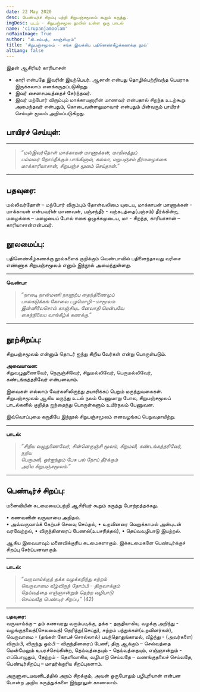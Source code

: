 ```yaml
---
date: 22 May 2020
desc: பெண்டிர்ச் சிறப்பு பற்றி சிறுபஞ்சமூலம் கூறும் கருத்து.
imgDesc: படம் - சிறுபஞ்சமூல நூலில் உள்ள ஒரு பாடல்
name: 'cirupanjamoolam'
noMainImage: True
author: "கி.சம்பத், காஞ்சிபுரம்"
title: 'சிறுபஞ்சமூலம் - சங்க இலக்கிய பதினெண்கீழ்க்கணக்கு நூல்'
altLang: false
---
```


இதன் ஆசிரியர் காரியாசன்

* காரி என்பதே இவரின் இயற்பெயர். ஆசான் என்பது தொழில்பற்றிவந்த பெயராக இருக்கலாம் எனக்கருதப்படுகிறது. 
* இவர் சைனசமயத்தைச் சேர்ந்தவர்.
* இவர் மற்போர் விரும்பும் மாக்காயனாரின் மாணவர் என்பதால் சிறந்த உடற்கூறு அமைந்தவர் என்பதும், கொடைவள்ளலுமாவார் என்பதும் பின்வரும் பாயிரச் செய்யுள் மூலம் அறியப்படுகிறது.

## பாயிரச் செய்யுள்:

<div class="cheiyul">

---------------------------------------------------

> *“மல்இவர்தோள் மாக்காயன் மாணாக்கன், மாநிலத்துப்  
> பல்லவர் நோய்நீக்கும் பாங்கினால், கல்லா, 
> மறுபஞ்சம் தீர்மழைக்கை மாக்காரியாசான், 
> சிறுபஞ்ச மூலம் செய்தான்.”*

---------------------------------------------------

</div>

## பதவுரை: 

மல்லிவர்தோள் – மற்போர் விரும்பும் தோள்வலிமை யுடைய, 
மாக்காயன் மாணாக்கன்  - மாக்காயன் என்பவரின் மாணவன், 
பஞ்சந்தீர்  - வற்கடத்தை(பஞ்சம்) தீர்க்கின்ற, 
மழைக்கை – மழையைப் போல் ஈகை ஓழுக்கமுடைய, 
மா - சிறந்த, 
காரியாசான் –காரியாசான்என்பவர்.

## நூலமைப்பு:

பதினெண்கீழ்கணக்கு நூல்களைக் குறிக்கும் வெண்பாவில் பதினைந்தாவது வரிசை எண்ணாக சிறுபஞ்சமூலம் எனும் இந்நூல் அமைந்துள்ளது.

<div class="cheiyul">

---------------------------------------------------
**வெண்பா**  

> *“நாலடி நான்மணி நானாற்ப தைந்திணைமுப்  
> பால்கடுக்கங் கோவை பழமொழி –மாமூலம்   
> இன்னிலைசொல் காஞ்சியுட னேலாதி யென்பவே  
> கைந்நிலைய வாங்கீழ்க் கணக்கு.”*

---------------------------------------------------

</div>

## நூற்சிறப்பு:

சிறுபஞ்சமூலம் என்னும் தொடர் ஐந்து சிறிய வேர்கள் என்று பொருள்படும்.   

**அவையாவன:**    
சிறுவழுதுணைவேர், நெருஞ்சிவேர், சிறுமல்லிவேர், பெருமல்லிவேர், கண்டங்கத்தரிவேர் என்பனவாம். 

இவைகள் எல்லாம் வேர்களிலிருந்து தயாரிக்கப் பெறும் மருந்துவகைகள். சிறுபஞ்சமூலம் ஆகிய மருந்து உடல் நலம் பேணுமாறு போல, 
சிறுபஞ்சமூலப் பாடல்களில் குறித்த ஐந்தைந்து பொருள்களும் உயிர்நலம் பேணுவன. 

இவ்வொப்புமை கருதியே இந்நூல் சிறுபஞ்சமூலம் எனவழங்கப் பெறுவதாயிற்று.

<div class="cheiyul">

---------------------------------------------------
**பாடல்:**  

> *“சிறிய வழுதுணைவேர், சின்னெருஞ்சி மூலம், 
> சிறுமலி, கண்டங்கத்தரிவேர், நறிய  
> பெருமலி, ஓர்ஐந்தும் பேசு பல் நோய் தீர்க்கும்  
> அரிய சிறுபஞ்சமூலம்.”*

---------------------------------------------------

</div>

## பெண்டிர்ச் சிறப்பு:

மனைவியின் கடமையைப்பற்றி ஆசிரியர் கூறும் கருத்து போற்றத்தக்கது. 

•	கணவனின் வருவாயை அறிதல்.   
•	அவ்வருவாய்க் கேற்பச் செலவு செய்தல், 
•	உறவினரை வெறுக்காமல் அன்புடன் வரவேற்றல், 
•	விருந்தினரைப் பேணல்(உபசரித்தல்), 
•	தெய்வவழிபாடு இயற்றல்.  

ஆகிய இவையாவும் மனைவிக்குரிய கடமைகளாகும். இக்கடமைகளே பெண்டிர்க்குச் சிறப்பு சேர்ப்பனவாகும்.

<div class="cheiyul">

---------------------------------------------------
**பாடல்:**  

> *“வருவாய்க்குத் தக்க வழக்கறிந்து சுற்றம்  
> வெருவாமை வீழ்விருந் தோம்பி - திருவாக்கும்  
> தெய்வத்தை எஞ்ஞான்றும் தெற்ற வழிபாடு  
> செய்வதே பெண்டிர் சிறப்பு.”* 		(42)          

---------------------------------------------------

</div>

**பதவுரை:**    
வருவாய்க்கு – தம் கணவரது வரும்படிக்கு, 
தக்க - தகுதியாகிய, 
வழக்கு அறிந்து - வழங்குதலைத்(செலவைத்) தெரிந்து(செய்து), சுற்றம் பந்துக்கள்(உறவினர்கள்), 
வெருவாமை - (தங்கள் கோபச் சொல்லால்) பயந்தொதுங்காமல், 
வீழ்ந்து - (அவர்களை) விரும்பி, 
விருந்து ஓம்பி – விருந்தினரைப் பேணி, 
திரு ஆக்கும் – செல்வத்தை மென்மேலும் உயரச்செய்கின்ற, 
தெய்வத்தையும் - தெய்வத்தையும், 
எஞ்ஞான்றும் - எப்பொழுதும், 
தேற்றம் - தெளிவாகிய, 
வழிபாடு செய்வதே – வணங்குதலைச் செய்வதே, 
பெண்டிர்சிறப்பு – மாதர்க்குரிய சிறப்புகளாம்.  

அருளுடையவனிடத்தில் அறம் சிறக்கும், அவன் ஒருபோதும் பழிபுரியான் என்பன போன்ற அறிய கருத்துக்களை இந்நூலுள் காணலாம்.

<style>

</style>
